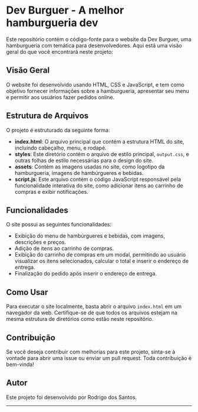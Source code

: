 # Dev Burguer - A melhor hamburgueria dev

Este repositório contém o código-fonte para o website da Dev Burguer, uma hamburgueria com temática para desenvolvedores. Aqui está uma visão geral do que você encontrará neste projeto:

## Visão Geral

O website foi desenvolvido usando HTML, CSS e JavaScript, e tem como objetivo fornecer informações sobre a hamburgueria, apresentar seu menu e permitir aos usuários fazer pedidos online.

## Estrutura de Arquivos

O projeto é estruturado da seguinte forma:

- **index.html**: O arquivo principal que contém a estrutura HTML do site, incluindo cabeçalho, menu, e rodapé.
- **styles**: Este diretório contém o arquivo de estilo principal, `output.css`, e outras folhas de estilo necessárias para o design do site.
- **assets**: Contém as imagens usadas no site, como logotipo da hamburgueria, imagens de hambúrgueres e bebidas.
- **script.js**: Este arquivo contém o código JavaScript responsável pela funcionalidade interativa do site, como adicionar itens ao carrinho de compras e exibir notificações.

## Funcionalidades

O site possui as seguintes funcionalidades:

- Exibição do menu de hambúrgueres e bebidas, com imagens, descrições e preços.
- Adição de itens ao carrinho de compras.
- Exibição do carrinho de compras em um modal, permitindo ao usuário visualizar os itens selecionados, calcular o total e inserir o endereço de entrega.
- Finalização do pedido após inserir o endereço de entrega.

## Como Usar

Para executar o site localmente, basta abrir o arquivo `index.html` em um navegador da web. Certifique-se de que todos os arquivos estejam na mesma estrutura de diretórios como estão neste repositório.

## Contribuição

Se você deseja contribuir com melhorias para este projeto, sinta-se à vontade para abrir uma issue ou enviar um pull request. Toda contribuição é bem-vinda!

## Autor

Este projeto foi desenvolvido por Rodrigo dos Santos.

---
